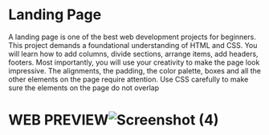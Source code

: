 #  Landing Page


A landing page is one of the best web development projects for beginners. This project demands a foundational understanding of HTML and CSS. You will learn how to add columns, divide sections, arrange items, add headers, footers. Most importantly, you will use your creativity to make the page look impressive. The alignments, the padding, the color palette, boxes and all the other elements on the page require attention. Use CSS carefully to make sure the elements on the page do not overlap


# WEB PREVIEW![Screenshot (4)](https://user-images.githubusercontent.com/115220300/204127882-eab6381b-926d-4be8-8283-8fcca1828053.png)


